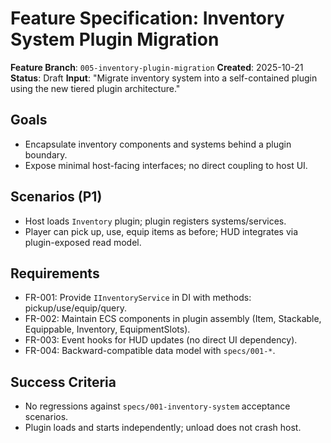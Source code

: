 # Feature Specification: Inventory System Plugin Migration

**Feature Branch**: `005-inventory-plugin-migration`
**Created**: 2025-10-21
**Status**: Draft
**Input**: "Migrate inventory system into a self-contained plugin using the new tiered plugin architecture."

## Goals
- Encapsulate inventory components and systems behind a plugin boundary.
- Expose minimal host-facing interfaces; no direct coupling to host UI.

## Scenarios (P1)
- Host loads `Inventory` plugin; plugin registers systems/services.
- Player can pick up, use, equip items as before; HUD integrates via plugin-exposed read model.

## Requirements
- FR-001: Provide `IInventoryService` in DI with methods: pickup/use/equip/query.
- FR-002: Maintain ECS components in plugin assembly (Item, Stackable, Equippable, Inventory, EquipmentSlots).
- FR-003: Event hooks for HUD updates (no direct UI dependency).
- FR-004: Backward-compatible data model with `specs/001-*`.

## Success Criteria
- No regressions against `specs/001-inventory-system` acceptance scenarios.
- Plugin loads and starts independently; unload does not crash host.
